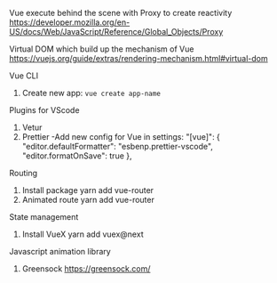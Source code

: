 Vue execute behind the scene with Proxy to create reactivity
https://developer.mozilla.org/en-US/docs/Web/JavaScript/Reference/Global_Objects/Proxy

Virtual DOM which build up the mechanism of Vue
https://vuejs.org/guide/extras/rendering-mechanism.html#virtual-dom

Vue CLI
1. Create new app:
 `vue create app-name`

Plugins for VScode
1. Vetur
2. Prettier
    -Add new config for Vue in settings:
    "[vue]": {
        "editor.defaultFormatter": "esbenp.prettier-vscode",
        "editor.formatOnSave": true
    },

Routing
1. Install package
    yarn add vue-router
2. Animated route
    yarn add vue-router

State management
1. Install VueX
    yarn add vuex@next

Javascript animation library
1. Greensock https://greensock.com/